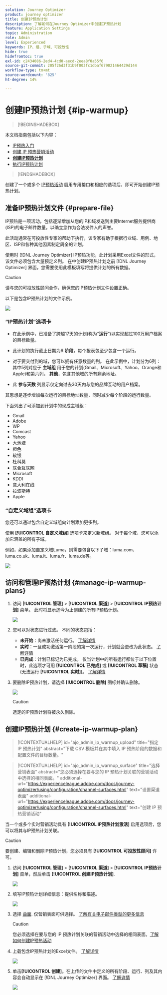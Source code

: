 ```yaml
---
solution: Journey Optimizer
product: journey optimizer
title: 创建IP预热计划
description: 了解如何在Journey Optimizer中创建IP预热计划
feature: Application Settings
topic: Administration
role: Admin
level: Experienced
keywords: IP、组、子域、可投放性
hide: true
hidefromtoc: true
exl-id: c2434086-2ed4-4cd0-aecd-2eea8f0a55f6
source-git-commit: 205f26d3f31b9f003fc1dbaf679021464429d144
workflow-type: tm+mt
source-wordcount: '825'
ht-degree: 14%

---
```


# 创建IP预热计划 {#ip-warmup}

>[!BEGINSHADEBOX]

本文档指南包括以下内容：

* [IP预热入门](ip-warmup-gs.md)
* [创建 IP 预热营销活动](ip-warmup-campaign.md)
* **[创建IP预热计划](ip-warmup-plan.md)**
* [执行IP预热计划](ip-warmup-execution.md)

>[!ENDSHADEBOX]

创建了一个或多个 [IP预热活动](ip-warmup-campaign.md) 启用专用接口和相应的选项后，即可开始创建IP预热计划。

## 准备IP预热计划文件 {#prepare-file}

IP预热是一项活动，包括逐渐增加从您的IP和域发送到主要Internet服务提供商(ISP)的电子邮件数量，以确立您作为合法发件人的声誉。

此活动通常在可投放性专家的帮助下执行，该专家有助于根据行业域、用例、地区、ISP和各种其他因素制定周全的计划。

使用时 [!DNL Journey Optimizer] IP预热功能，此计划采用Excel文件的形式，该文件必须包含大量预定义列。 在中创建IP预热计划之前 [!DNL Journey Optimizer] 界面，您需要使用此模板填写将提供计划的所有数据。

>[!CAUTION]
>
>请与您的可投放性顾问合作，确保您的IP预热计划文件设置正确。

以下是包含IP预热计划的文件示例。

![](assets/ip-warmup-sample-file.png)

### “IP预热计划”选项卡

* 在此示例中，已准备了跨越17天的计划(称为“**运行**“)以实现超过100万用户档案的目标数量。

* 此计划的执行截止日期为6 **阶段**，每个报表包至少包含一个运行。

* 对于要交付到的域，您可以拥有任意数量的列。 在此示例中，计划分为6列：其中5列对应于 **主域组** 用于您的计划(Gmail、Microsoft、Yahoo、Orange和Apple)和第六列， **其他**，包含其他域的所有剩余地址。
* 此 **参与天数** 列显示仅定向过去30天内与您的品牌互动的用户档案。

其思想是逐步增加每次运行的目标地址数量，同时减少每个阶段的运行数量。

下面列出了可添加到计划中的现成主域组：

* Gmail
* Adobe
* WP
* Comcast
* Yahoo
* 大池塘
* 橙色
* 软银
* 杜科莫
* 联合互联网
* Microsoft
* KDDI
* 意大利在线
* 拉波斯特
* Apple

### “自定义域组”选项卡

您还可以通过包含自定义域组向计划添加更多列。

使用 **[!UICONTROL 自定义域组]** 选项卡来定义新域组。 对于每个域，您可以添加它涵盖的所有子域。<!--TBC-->

例如，如果添加自定义域Luma，则需要包含以下子域：luma.com、luma.co.uk、luma.it、luma.fr、luma.de等。

![](assets/ip-warmup-sample-file-custom.png)

## 访问和管理IP预热计划 {#manage-ip-warmup-plans}

1. 访问 **[!UICONTROL 管理]** > **[!UICONTROL 渠道]** > **[!UICONTROL IP预热计划]** 菜单。 此时将显示迄今为止创建的所有IP预热计划。

   ![](assets/ip-warmup-filter-list.png)

1. 您可以对状态进行过滤。 不同的状态包括：

   * **未开始**：尚未激活任何运行。 [了解详情](ip-warmup-execution.md#define-runs)
   * **实时**：一旦成功激活第一阶段的第一次运行，计划就会更改为此状态。 [了解详情](ip-warmup-execution.md#define-runs)
   * **已完成**：计划已标记为已完成。 仅当计划中的所有运行都位于以下位置时，此选项才可用 **[!UICONTROL 已完成]** 或 **[!UICONTROL 草稿]** 状态(无法运行 **[!UICONTROL 实时]**)。 [了解详情](ip-warmup-execution.md#mark-as-completed)
     <!--* **Paused**: to check (user action)-->

1. 要删除IP预热计划，请选择 **[!UICONTROL 删除]** 图标并确认删除。

   ![](assets/ip-warmup-delete-plan.png)

   >[!CAUTION]
   >
   >选定的IP预热计划将被永久删除。

## 创建IP预热计划 {#create-ip-warmup-plan}

>[!CONTEXTUALHELP]
>id="ajo_admin_ip_warmup_upload"
>title="指定 IP 预热计划"
>abstract="下载 CSV 模板并在其中填入 IP 预热阶段的数据和配置文件的目标数量。"

>[!CONTEXTUALHELP]
>id="ajo_admin_ip_warmup_surface"
>title="选择营销表面"
>abstract="您必须选择在要与您的 IP 预热计划关联的营销活动中选择的相同表面。"
>additional-url="https://experienceleague.adobe.com/docs/journey-optimizer/using/configuration/channel-surfaces.html" text="设置渠道表面"
>additional-url="https://experienceleague.adobe.com/docs/journey-optimizer/using/configuration/channel-surfaces.html" text="创建 IP 预热营销活动"

当一个或多个实时营销活动具有 **[!UICONTROL IP预热计划激活]** 启用选项后，您可以将其与IP预热计划关联。

>[!CAUTION]
>
>要创建、编辑和删除IP预热计划，您必须具有 **[!UICONTROL 可投放性顾问]** 许可。 <!--Learn more on managing [!DNL Journey Optimizer] users' access rights in [this section](../administration/permissions-overview.md).-->

1. 访问 **[!UICONTROL 管理]** > **[!UICONTROL 渠道]** > **[!UICONTROL IP预热计划]** 菜单，然后单击 **[!UICONTROL 创建IP预热计划]**.

   ![](assets/ip-warmup-create-plan.png)

1. 填写IP预热计划详细信息：提供名称和描述。

   ![](assets/ip-warmup-plan-details.png)

1. 选择 [曲面](channel-surfaces.md). 仅营销表面可供选择。 [了解有关电子邮件类型的更多信息](../email/email-settings.md#email-type)

   >[!CAUTION]
   >
   >您必须选择在要与您的 IP 预热计划关联的营销活动中选择的相同表面。[了解如何创建IP预热活动](ip-warmup-campaign.md)

1. 上载包含IP预热计划的Excel文件。 [了解详情](#prepare-file)

   <!--
    You can also download the Excel template from the [!DNL Journey Optimizer] user interface and upload it after filling it with the IP warmup details.-->

   ![](assets/ip-warmup-upload-success.png)

1. 单击&#x200B;**[!UICONTROL 创建]**。在上传的文件中定义的所有阶段、运行、列及其内容会自动显示在 [!DNL Journey Optimizer] 界面。 [了解详情](ip-warmup-execution.md)

   ![](assets/ip-warmup-plan-uploaded.png)
